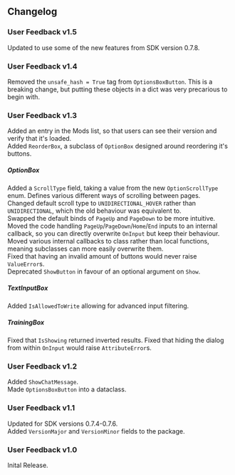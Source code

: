## Changelog

### User Feedback v1.5
Updated to use some of the new features from SDK version 0.7.8.

### User Feedback v1.4
Removed the `unsafe_hash = True` tag from `OptionsBoxButton`. This is a breaking change, but putting these objects in a dict was very precarious to begin with.    

### User Feedback v1.3
Added an entry in the Mods list, so that users can see their version and verify that it's loaded.    
Added `ReorderBox`, a subclass of `OptionBox` designed around reordering it's buttons.

##### OptionBox
Added a `ScrollType` field, taking a value from the new `OptionScrollType` enum. Defines various different ways of scrolling between pages.    
Changed default scroll type to `UNIDIRECTIONAL_HOVER` rather than `UNIDIRECTIONAL`, which the old behaviour was equivalent to.    
Swapped the default binds of `PageUp` and `PageDown` to be more intuitive.    
Moved the code handling `PageUp`/`PageDown`/`Home`/`End` inputs to an internal callback, so you can directly overwrite `OnInput` but keep their behaviour.    
Moved various internal callbacks to class rather than local functions, meaning subclasses can more easily overwrite them.    
Fixed that having an invalid amount of buttons would never raise `ValueError`s.    
Deprecated `ShowButton` in favour of an optional argument on `Show`.

##### TextInputBox
Added `IsAllowedToWrite` allowing for advanced input filtering.

##### TrainingBox
Fixed that `IsShowing` returned inverted results.
Fixed that hiding the dialog from within `OnInput` would raise `AttributeError`s.

### User Feedback v1.2
Added `ShowChatMessage`.    
Made `OptionsBoxButton` into a dataclass.

### User Feedback v1.1
Updated for SDK versions 0.7.4-0.7.6.    
Added `VersionMajor` and `VersionMinor` fields to the package.

### User Feedback v1.0
Inital Release.
